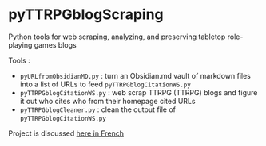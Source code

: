 # pyTTRPGblogScraping

Python tools for web scraping, analyzing, and preserving tabletop role-playing games blogs

Tools : 
- `pyURLfromObsidianMD.py` : turn an Obsidian.md vault of markdown files into a list of URLs to feed `pyTTRPGblogCitationWS.py`
- `pyTTRPGblogCitationWS.py` : web scrap TTRPG (TTRPG) blogs and figure it out who cites who from their homepage cited URLs
- `pyTTRPGblogCleaner.py` : clean the output file of `pyTTRPGblogCitationWS.py`

Project is discussed [here in French](https://jdr.hypotheses.org/1998)